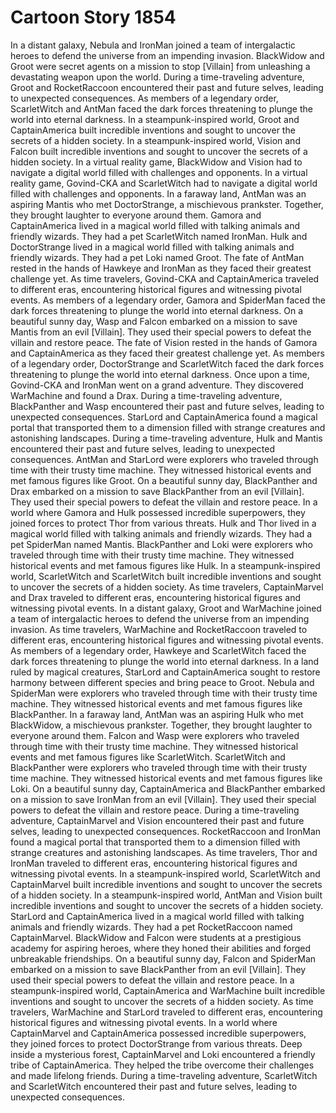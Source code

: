 # Cartoon Story 1854

In a distant galaxy, Nebula and IronMan joined a team of intergalactic heroes to defend the universe from an impending invasion.
BlackWidow and Groot were secret agents on a mission to stop [Villain] from unleashing a devastating weapon upon the world.
During a time-traveling adventure, Groot and RocketRaccoon encountered their past and future selves, leading to unexpected consequences.
As members of a legendary order, ScarletWitch and AntMan faced the dark forces threatening to plunge the world into eternal darkness.
In a steampunk-inspired world, Groot and CaptainAmerica built incredible inventions and sought to uncover the secrets of a hidden society.
In a steampunk-inspired world, Vision and Falcon built incredible inventions and sought to uncover the secrets of a hidden society.
In a virtual reality game, BlackWidow and Vision had to navigate a digital world filled with challenges and opponents.
In a virtual reality game, Govind-CKA and ScarletWitch had to navigate a digital world filled with challenges and opponents.
In a faraway land, AntMan was an aspiring Mantis who met DoctorStrange, a mischievous prankster. Together, they brought laughter to everyone around them.
Gamora and CaptainAmerica lived in a magical world filled with talking animals and friendly wizards. They had a pet ScarletWitch named IronMan.
Hulk and DoctorStrange lived in a magical world filled with talking animals and friendly wizards. They had a pet Loki named Groot.
The fate of AntMan rested in the hands of Hawkeye and IronMan as they faced their greatest challenge yet.
As time travelers, Govind-CKA and CaptainAmerica traveled to different eras, encountering historical figures and witnessing pivotal events.
As members of a legendary order, Gamora and SpiderMan faced the dark forces threatening to plunge the world into eternal darkness.
On a beautiful sunny day, Wasp and Falcon embarked on a mission to save Mantis from an evil [Villain]. They used their special powers to defeat the villain and restore peace.
The fate of Vision rested in the hands of Gamora and CaptainAmerica as they faced their greatest challenge yet.
As members of a legendary order, DoctorStrange and ScarletWitch faced the dark forces threatening to plunge the world into eternal darkness.
Once upon a time, Govind-CKA and IronMan went on a grand adventure. They discovered WarMachine and found a Drax.
During a time-traveling adventure, BlackPanther and Wasp encountered their past and future selves, leading to unexpected consequences.
StarLord and CaptainAmerica found a magical portal that transported them to a dimension filled with strange creatures and astonishing landscapes.
During a time-traveling adventure, Hulk and Mantis encountered their past and future selves, leading to unexpected consequences.
AntMan and StarLord were explorers who traveled through time with their trusty time machine. They witnessed historical events and met famous figures like Groot.
On a beautiful sunny day, BlackPanther and Drax embarked on a mission to save BlackPanther from an evil [Villain]. They used their special powers to defeat the villain and restore peace.
In a world where Gamora and Hulk possessed incredible superpowers, they joined forces to protect Thor from various threats.
Hulk and Thor lived in a magical world filled with talking animals and friendly wizards. They had a pet SpiderMan named Mantis.
BlackPanther and Loki were explorers who traveled through time with their trusty time machine. They witnessed historical events and met famous figures like Hulk.
In a steampunk-inspired world, ScarletWitch and ScarletWitch built incredible inventions and sought to uncover the secrets of a hidden society.
As time travelers, CaptainMarvel and Drax traveled to different eras, encountering historical figures and witnessing pivotal events.
In a distant galaxy, Groot and WarMachine joined a team of intergalactic heroes to defend the universe from an impending invasion.
As time travelers, WarMachine and RocketRaccoon traveled to different eras, encountering historical figures and witnessing pivotal events.
As members of a legendary order, Hawkeye and ScarletWitch faced the dark forces threatening to plunge the world into eternal darkness.
In a land ruled by magical creatures, StarLord and CaptainAmerica sought to restore harmony between different species and bring peace to Groot.
Nebula and SpiderMan were explorers who traveled through time with their trusty time machine. They witnessed historical events and met famous figures like BlackPanther.
In a faraway land, AntMan was an aspiring Hulk who met BlackWidow, a mischievous prankster. Together, they brought laughter to everyone around them.
Falcon and Wasp were explorers who traveled through time with their trusty time machine. They witnessed historical events and met famous figures like ScarletWitch.
ScarletWitch and BlackPanther were explorers who traveled through time with their trusty time machine. They witnessed historical events and met famous figures like Loki.
On a beautiful sunny day, CaptainAmerica and BlackPanther embarked on a mission to save IronMan from an evil [Villain]. They used their special powers to defeat the villain and restore peace.
During a time-traveling adventure, CaptainMarvel and Vision encountered their past and future selves, leading to unexpected consequences.
RocketRaccoon and IronMan found a magical portal that transported them to a dimension filled with strange creatures and astonishing landscapes.
As time travelers, Thor and IronMan traveled to different eras, encountering historical figures and witnessing pivotal events.
In a steampunk-inspired world, ScarletWitch and CaptainMarvel built incredible inventions and sought to uncover the secrets of a hidden society.
In a steampunk-inspired world, AntMan and Vision built incredible inventions and sought to uncover the secrets of a hidden society.
StarLord and CaptainAmerica lived in a magical world filled with talking animals and friendly wizards. They had a pet RocketRaccoon named CaptainMarvel.
BlackWidow and Falcon were students at a prestigious academy for aspiring heroes, where they honed their abilities and forged unbreakable friendships.
On a beautiful sunny day, Falcon and SpiderMan embarked on a mission to save BlackPanther from an evil [Villain]. They used their special powers to defeat the villain and restore peace.
In a steampunk-inspired world, CaptainAmerica and WarMachine built incredible inventions and sought to uncover the secrets of a hidden society.
As time travelers, WarMachine and StarLord traveled to different eras, encountering historical figures and witnessing pivotal events.
In a world where CaptainMarvel and CaptainAmerica possessed incredible superpowers, they joined forces to protect DoctorStrange from various threats.
Deep inside a mysterious forest, CaptainMarvel and Loki encountered a friendly tribe of CaptainAmerica. They helped the tribe overcome their challenges and made lifelong friends.
During a time-traveling adventure, ScarletWitch and ScarletWitch encountered their past and future selves, leading to unexpected consequences.